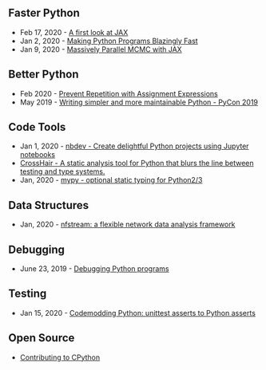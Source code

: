 ## Faster Python
- Feb 17, 2020 - [A first look at JAX](https://www.pragmatic.ml/first-look-at-jax/)
- Jan 2, 2020 - [Making Python Programs Blazingly Fast](https://martinheinz.dev/blog/13)
- Jan 9, 2020 - [Massively Parallel MCMC with JAX](https://rlouf.github.io/post/jax-random-walk-metropolis/)

## Better Python
- Feb 2020 - [Prevent Repetition with Assignment Expressions](https://effectivepython.com/2020/02/02/prevent-repetition-with-assignment-expressions)
- May 2019 - [Writing simpler and more maintainable Python - PyCon 2019](https://www.youtube.com/watch?time_continue=1&v=dqdsNoApJ80&feature=emb_title)

## Code Tools
- Jan 1, 2020 - [nbdev - Create delightful Python projects using Jupyter notebooks](https://github.com/fastai/nbdev)
- [CrossHair - A static analysis tool for Python that blurs the line between testing and type systems.](https://github.com/pschanely/CrossHair)
- Jan, 2020 - [mypy - optional static typing for Python2/3](https://github.com/python/mypy)

## Data Structures 
- Jan, 2020 - [nfstream: a flexible network data analysis framework](https://github.com/aouinizied/nfstream)

## Debugging
- June 23, 2019 - [Debugging Python programs](https://stribny.name/blog/2019/06/debugging-python-programs)

## Testing
- Jan 15, 2020 - [Codemodding Python: unittest asserts to Python asserts](https://medium.com/kolonial-no-product-tech/codemodding-python-unittest-asserts-to-python-asserts-dbf4d1da8c0)

## Open Source
- [Contributing to CPython](https://paper.dropbox.com/doc/Contributing-to-CPython-JlgnduI6kw9MJIaGPpN9G)